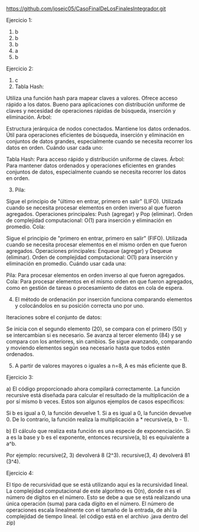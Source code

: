 https://github.com/josejc05/CasoFinalDeLosFinalesIntegrador.git

Ejercicio 1:
1.	b
2.	b
3.	b
4.	a
5.	b

Ejercicio 2:
1.  c
2.  Tabla Hash:

Utiliza una función hash para mapear claves a valores.
Ofrece acceso rápido a los datos.
Bueno para aplicaciones con distribución uniforme de claves y necesidad de operaciones rápidas de búsqueda, inserción y eliminación.
Árbol:

Estructura jerárquica de nodos conectados.
Mantiene los datos ordenados.
Útil para operaciones eficientes de búsqueda, inserción y eliminación en conjuntos de datos grandes, especialmente cuando se necesita recorrer los datos en orden.
Cuándo usar cada uno:

Tabla Hash: Para acceso rápido y distribución uniforme de claves.
Árbol: Para mantener datos ordenados y operaciones eficientes en grandes conjuntos de datos, especialmente cuando se necesita recorrer los datos en orden.

3.  Pila:

Sigue el principio de "último en entrar, primero en salir" (LIFO).
Utilizada cuando se necesita procesar elementos en orden inverso al que fueron agregados.
Operaciones principales: Push (agregar) y Pop (eliminar).
Orden de complejidad computacional: O(1) para inserción y eliminación en promedio.
Cola:

Sigue el principio de "primero en entrar, primero en salir" (FIFO).
Utilizada cuando se necesita procesar elementos en el mismo orden en que fueron agregados.
Operaciones principales: Enqueue (agregar) y Dequeue (eliminar).
Orden de complejidad computacional: O(1) para inserción y eliminación en promedio.
Cuándo usar cada una:

Pila: Para procesar elementos en orden inverso al que fueron agregados.
Cola: Para procesar elementos en el mismo orden en que fueron agregados, como en gestión de tareas o procesamiento de datos en cola de espera.

4.  El método de ordenación por inserción funciona comparando elementos y colocándolos en su posición correcta uno por uno.

Iteraciones sobre el conjunto de datos:

Se inicia con el segundo elemento (20), se compara con el primero (50) y se intercambian si es necesario.
Se avanza al tercer elemento (84) y se compara con los anteriores, sin cambios.
Se sigue avanzando, comparando y moviendo elementos según sea necesario hasta que todos estén ordenados.

5. A partir de valores mayores o iguales a n=8, A es más eficiente que B.

Ejercicio 3:

a)  El código proporcionado ahora compilará correctamente. La función recursive está diseñada para calcular el resultado de la multiplicación de a por sí mismo b veces. Estos son algunos ejemplos de casos específicos:

Si b es igual a 0, la función devuelve 1.
Si a es igual a 0, la función devuelve 0.
De lo contrario, la función realiza la multiplicación a * recursive(a, b - 1).

b)  El cálculo que realiza esta función es una especie de exponenciación. Si a es la base y b es el exponente, entonces recursive(a, b) es equivalente a a^b.

Por ejemplo:
recursive(2, 3) devolverá 8 (2^3).
recursive(3, 4) devolverá 81 (3^4).

Ejercicio 4:

El tipo de recursividad que se está utilizando aquí es la recursividad lineal.  
La complejidad computacional de este algoritmo es O(n), donde n es el número de dígitos en el número. Esto se debe a que se está realizando una única operación (suma) para cada dígito en el número. El número de operaciones escala linealmente con el tamaño de la entrada, de ahí la complejidad de tiempo lineal.
(el código está en el archivo .java dentro del zip)



